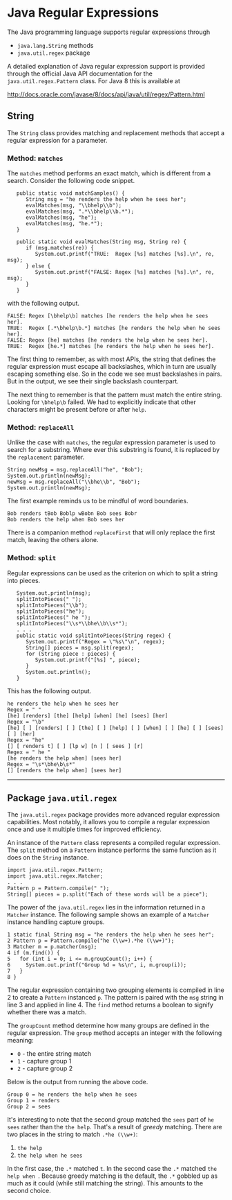 # Java Regular Expressions

The Java programming language supports regular expressions through

* `java.lang.String` methods
* `java.util.regex` package

A detailed explanation of Java regular expression support is provided
through the official Java API documentation for the
`java.util.regex.Pattern` class.  For Java 8 this is available at

<http://docs.oracle.com/javase/8/docs/api/java/util/regex/Pattern.html>

## String

The `String` class provides matching and replacement methods that
accept a regular expression for a parameter.

### Method: `matches`

The `matches` method performs an exact match, which is different
from a search.  Consider the following code snippet.

```
   public static void matchSamples() {
      String msg = "he renders the help when he sees her";
      evalMatches(msg, "\\bhelp\\b");
      evalMatches(msg, ".*\\bhelp\\b.*");
      evalMatches(msg, "he");
      evalMatches(msg, "he.*");
   }

   public static void evalMatches(String msg, String re) {
      if (msg.matches(re)) {
         System.out.printf("TRUE:  Regex [%s] matches [%s].\n", re, msg);
      } else {
         System.out.printf("FALSE: Regex [%s] matches [%s].\n", re, msg);
      }
   }
```
with the following output.
```
FALSE: Regex [\bhelp\b] matches [he renders the help when he sees her].
TRUE:  Regex [.*\bhelp\b.*] matches [he renders the help when he sees her].
FALSE: Regex [he] matches [he renders the help when he sees her].
TRUE:  Regex [he.*] matches [he renders the help when he sees her].
```

The first thing to remember, as with most APIs, the string that defines
the regular expression must escape all backslashes, which in turn are
usually escaping something else.  So in the code we see must backslashes
in pairs.  But in the output, we see their single backslash counterpart.

The next thing to remember is that the pattern must match the entire
string.  Looking for `\bhelp\b` failed.  We had to explicitly indicate
that other characters might be present before or after `help`.

### Method: `replaceAll`

Unlike the case with `matches`, the regular expression parameter is
used to search for a substring.  Where ever this substring is found,
it is replaced by the `replacement` parameter.

```
String newMsg = msg.replaceAll("he", "Bob");
System.out.println(newMsg);
newMsg = msg.replaceAll("\\bhe\\b", "Bob");
System.out.println(newMsg);
```
The first example reminds us to be mindful of word boundaries.
```
Bob renders tBob Boblp wBobn Bob sees Bobr
Bob renders the help when Bob sees her
```

There is a companion method `replaceFirst` that will only replace
the first match, leaving the others alone.

### Method: `split`

Regular expressions can be used as the criterion on which to split
a string into pieces.

```
   System.out.println(msg);
   splitIntoPieces(" ");
   splitIntoPieces("\\b");
   splitIntoPieces("he");
   splitIntoPieces(" he ");
   splitIntoPieces("\\s*\\bhe\\b\\s*");
   . . .
   public static void splitIntoPieces(String regex) {
      System.out.printf("Regex = \"%s\"\n", regex);
      String[] pieces = msg.split(regex);
      for (String piece : pieces) {
         System.out.printf("[%s] ", piece);
      }
      System.out.println();
   }
```
This has the following output.
```
he renders the help when he sees her
Regex = " "
[he] [renders] [the] [help] [when] [he] [sees] [her]
Regex = "\b"
[he] [ ] [renders] [ ] [the] [ ] [help] [ ] [when] [ ] [he] [ ] [sees] [ ] [her]
Regex = "he"
[] [ renders t] [ ] [lp w] [n ] [ sees ] [r]
Regex = " he "
[he renders the help when] [sees her]
Regex = "\s*\bhe\b\s*"
[] [renders the help when] [sees her]
```

-----------------------------------------------

## Package `java.util.regex`

The `java.util.regex` package provides more advanced regular expression
capabilities.  Most notably, it allows you to compile a regular expression
once and use it multiple times for improved efficiency.

An instance of the `Pattern` class represents a compiled regular expression.
The `split` method on a `Pattern` instance performs the same function as it
does on the `String` instance.

```
import java.util.regex.Pattern;
import java.util.regex.Matcher;
. . .
Pattern p = Pattern.compile(" ");
String[] pieces = p.split("Each of these words will be a piece");
```

The power of the `java.util.regex` lies in the information returned in
a `Matcher` instance.  The following sample shows an example of a
`Matcher` instance handling capture groups.

```
1 static final String msg = "he renders the help when he sees her";
2 Pattern p = Pattern.compile("he (\\w+).*he (\\w+)");
3 Matcher m = p.matcher(msg);
4 if (m.find()) {
5   for (int i = 0; i <= m.groupCount(); i++) {
6     System.out.printf("Group %d = %s\n", i, m.group(i));
7   }
8 }
```

The regular expression containing two grouping elements is compiled in
line 2 to create a `Pattern` instanced `p`.  The pattern is paired with
the `msg` string in line 3 and applied in line 4.  The `find` method
returns a boolean to signify whether there was a match.

The `groupCount` method determine how many groups are defined in the
regular expression.  The `group` method accepts an integer with the
following meaning:

* `0` - the entire string match
* `1` - capture group 1
* `2` - capture group 2

Below is the output from running the above code.
```
Group 0 = he renders the help when he sees
Group 1 = renders
Group 2 = sees
```

It's interesting to note that the second group matched the `sees` part
of `he sees` rather than the `the help`.  That's a result of *greedy*
matching.  There are two places in the string to match `.*he (\\w+)`:

1. `the help`
2. `the help when he sees`

In the first case, the `.*` matched `t`.  In the second case the
`.*` matched `the help when `.  Because greedy matching is the default,
the `.*` gobbled up as much as it could (while still matching the string).
This amounts to the second choice.
